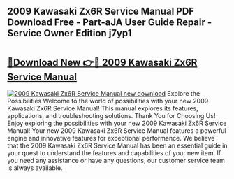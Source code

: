 ## 2009 Kawasaki Zx6R Service Manual PDF Download Free - Part-aJA User Guide Repair - Service Owner Edition j7yp1

# <h2><a href="http://bc32681.oget.top/?id=2009+Kawasaki+Zx6R+Service+Manual">🔗Download New 👉🔴 2009 Kawasaki Zx6R Service Manual</a></h2>

[![2009 Kawasaki Zx6R Service Manual new download](https://i.imgur.com/5g1atiW.png)](http://bc32681.oget.top/?id=2009+Kawasaki+Zx6R+Service+Manual)
Explore the Possibilities Welcome to the world of possibilities with your new 2009 Kawasaki Zx6R Service Manual! This manual explores its features, applications, and troubleshooting solutions. Thank You for Choosing Us! Enjoy exploring the possibilities with your new 2009 Kawasaki Zx6R Service Manual! Your new 2009 Kawasaki Zx6R Service Manual features a powerful engine and innovative features for exceptional performance. We believe that the 2009 Kawasaki Zx6R Service Manual has been an essential guide in your quest to understand the features and capabilities of your new item. If you need any assistance or have any questions, our customer service team is always available.
